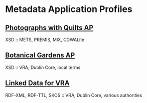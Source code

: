 # Metadata Application Profiles

## [Photographs with Quilts AP](https://github.com/audiblediner/Heritage-Quilts-AP)
XSD :: METS, PREMIS, MIX, CDWALite

## [Botanical Gardens AP](https://github.com/audiblediner/Botanical-Gardens-AP)
XSD ::  VRA, Dublin Core, local terms

## [Linked Data for VRA](https://github.com/audiblediner/LD4VRA)
RDF-XML, RDF-TTL, SKOS :: VRA, Dublin Core, various authorities



